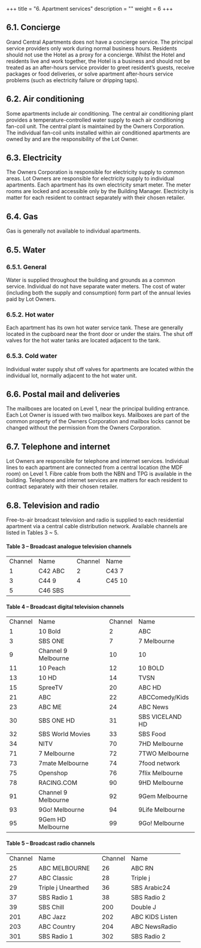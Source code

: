 +++
title = "6. Apartment services"
description = ""
weight = 6
+++

## 6.1.	Concierge
Grand Central Apartments does not have a concierge service. The principal service providers only work during normal business hours. 
Residents should not use the Hotel as a proxy for a concierge. Whilst the Hotel and residents live and work together, the Hotel is a business and should not be treated as an after-hours service provider to greet resident’s guests, receive packages or food deliveries, or solve apartment after-hours service problems (such as electricity failure or dripping taps).
## 6.2.	Air conditioning
Some apartments include air conditioning. The central air conditioning plant provides a temperature-controlled water supply to each air conditioning fan-coil unit. The central plant is maintained by the Owners Corporation. 
The individual fan-coil units installed within air conditioned apartments are owned by and are the responsibility of the Lot Owner.
## 6.3.	Electricity
The Owners Corporation is responsible for electricity supply to common areas. Lot Owners are responsible for electricity supply to individual apartments.
Each apartment has its own electricity smart meter. The meter rooms are locked and accessible only by the Building Manager.
Electricity is matter for each resident to contract separately with their chosen retailer.
## 6.4.	Gas
Gas is generally not available to individual apartments.
## 6.5.	Water
### 6.5.1.	General
Water is supplied throughout the building and grounds as a common service. Individual do not have separate water meters. The cost of water (including both the supply and consumption) form part of the annual levies paid by Lot Owners.
### 6.5.2.	Hot water
Each apartment has its own hot water service tank. These are generally located in the cupboard near the front door or under the stairs. The shut off valves for the hot water tanks are located adjacent to the tank.
### 6.5.3.	Cold water
Individual water supply shut off valves for apartments are located within the individual lot, normally adjacent to the hot water unit. 
## 6.6.	Postal mail and deliveries
The mailboxes are located on Level 1, near the principal building entrance.
Each Lot Owner is issued with two mailbox keys.
Mailboxes are part of the common property of the Owners Corporation and mailbox locks cannot be changed without the permission from the Owners Corporation. 
## 6.7.	Telephone and internet
Lot Owners are responsible for telephone and internet services. Individual lines to each apartment are connected from a central location (the MDF room) on Level 1.
Fibre cable from both the NBN and TPG is available in the building. 
Telephone and internet services are matters for each resident to contract separately with their chosen retailer.
 
## 6.8.	Television and radio
Free-to-air broadcast television and radio is supplied to each residential apartment via a central cable distribution network. Available channels are listed in Tables 3 ~ 5.

#### Table 3 – Broadcast analogue television channels

||||||
|--- |--- |--- |--- |--- |
|Channel|Name||Channel|Name|
|1|C42 ABC||2|C43 7|
|3|C44 9||4|C45 10|
|5|C46 SBS||||

#### Table 4 – Broadcast digital television channels

||||||
|--- |--- |--- |--- |--- |
|Channel|Name||Channel|Name|
|1|10 Bold||2|ABC|
|3|SBS ONE||7|7 Melbourne|
|9|Channel 9 Melbourne||10|10|
|11|10 Peach||12|10 BOLD|
|13|10 HD||14|TVSN|
|15|SpreeTV||20|ABC HD|
|21|ABC||22|ABCComedy/Kids|
|23|ABC ME||24|ABC News|
|30|SBS ONE HD||31|SBS VICELAND HD|
|32|SBS World Movies||33|SBS Food|
|34|NITV||70|7HD Melbourne|
|71|7 Melbourne||72|7TWO Melbourne|
|73|7mate Melbourne||74|7food network|
|75|Openshop||76|7flix Melbourne|
|78|RACING.COM||90|9HD Melbourne|
|91|Channel 9 Melbourne||92|9Gem Melbourne|
|93|9Go! Melbourne||94|9Life Melbourne|
|95|9Gem HD Melbourne||99|9Go! Melbourne|

#### Table 5 – Broadcast radio channels

||||||
|--- |--- |--- |--- |--- |
|Channel|Name||Channel|Name|
|25|ABC MELBOURNE||26|ABC RN|
|27|ABC Classic||28|Triple j|
|29|Triple j Unearthed||36|SBS Arabic24|
|37|SBS Radio 1||38|SBS Radio 2|
|39|SBS Chill||200|Double J|
|201|ABC Jazz||202|ABC KIDS Listen|
|203|ABC Country||204|ABC NewsRadio|
|301|SBS Radio 1||302|SBS Radio 2|



